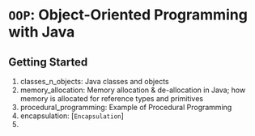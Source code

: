 # `OOP`: Object-Oriented Programming with Java

## Getting Started
1. classes_n_objects: Java classes and objects
2. memory_allocation: Memory allocation & de-allocation in Java; how memory is allocated for reference types and primitives
3. procedural_programming: Example of Procedural Programming 
4. encapsulation: [`Encapsulation`]
5. 
